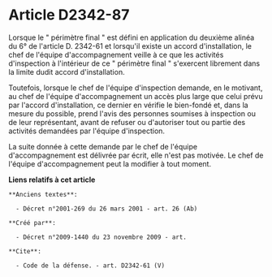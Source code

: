 # Article D2342-87

Lorsque le " périmètre final " est défini en application du deuxième alinéa du 6° de l'article D. 2342-61 et lorsqu'il existe
un accord d'installation, le chef de l'équipe d'accompagnement veille à ce que les activités d'inspection à l'intérieur de ce
" périmètre final " s'exercent librement dans la limite dudit accord d'installation. 

Toutefois, lorsque le chef de l'équipe d'inspection demande, en le motivant, au chef de l'équipe d'accompagnement un accès
plus large que celui prévu par l'accord d'installation, ce dernier en vérifie le bien-fondé et, dans la mesure du possible,
prend l'avis des personnes soumises à inspection ou de leur représentant, avant de refuser ou d'autoriser tout ou partie des
activités demandées par l'équipe d'inspection. 

La suite donnée à cette demande par le chef de l'équipe d'accompagnement est délivrée par écrit, elle n'est pas motivée. Le
chef de l'équipe d'accompagnement peut la modifier à tout moment.

**Liens relatifs à cet article**

	**Anciens textes**:

	  - Décret n°2001-269 du 26 mars 2001 - art. 26 (Ab)

	**Créé par**:

	  - Décret n°2009-1440 du 23 novembre 2009 - art.

	**Cite**:

	  - Code de la défense. - art. D2342-61 (V)
